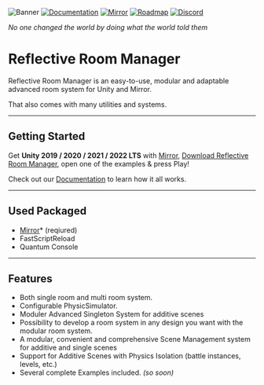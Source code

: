 ![Banner](https://github.com/ibrahimAlbyrk/Reflective-Room-Manager/assets/47694762/7c61e8fa-6162-493b-92eb-43b4bd7b8e88)
[![Documentation](https://img.shields.io/badge/Docs-white)](https://reflective-roommanager.gitbook.io/docs)
[![Mirror](https://img.shields.io/badge/Mirror-white)](https://reflective-roommanager.gitbook.io/docs)
[![Roadmap](https://img.shields.io/badge/Roadmap-white)](https://trello.com/b/IyZs7NIi)
[![Discord](https://img.shields.io/discord/1167179553836380270?style=social&logo=discord&label=Discord&labelColor=white&color=gray)](https://discord.gg/MMutVRg8Jg)

*No one changed the world by doing what the world told them*

# Reflective Room Manager
Reflective Room Manager is an easy-to-use, modular and adaptable advanced room system for Unity and Mirror.

That also comes with many utilities and systems.

---
## Getting Started
Get **Unity 2019 / 2020 / 2021 / 2022 LTS** with [Mirror](https://github.com/MirrorNetworking/Mirror), [Download Reflective Room Manager](), open one of the examples & press Play!

Check out our [Documentation](https://reflective-roommanager.gitbook.io/docs) to learn how it all works.

---
## Used Packaged
- [Mirror](https://assetstore.unity.com/packages/tools/network/mirror-129321)* (reqiured)
- FastScriptReload
- Quantum Console

---
## Features
- Both single room and multi room system.
- Configurable PhysicSimulator.
- Moduler Advanced Singleton System for additive scenes
- Possibility to develop a room system in any design you want with the modular room system.
- A modular, convenient and comprehensive Scene Management system for additive and single scenes
- Support for Additive Scenes with Physics Isolation (battle instances, levels, etc.)
- Several complete Examples included. *(so soon)*
